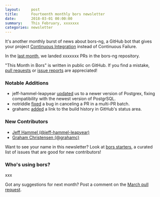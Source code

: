 ```yaml
---
layout:     post
title:      Fourteenth monthly bors newsletter
date:       2018-03-01 00:00:00
summary:    This February, xxxxxxx
categories: newsletter
---
```


It's another monthly burst of news about bors-ng,
a GitHub bot that gives your project [Continuous Integration][tweet] instead of Continuous Failure.

[tweet]: https://twitter.com/hynek/status/955006003623464961 "Twitter thread"

In the [last month](https://github.com/bors-ng/bors-ng/pulls?utf8=%E2%9C%93&q=is%3Apr%20is%3Aclosed%20closed%3A2018-02-01..2018-02-28),
we landed xxxxxxx PRs in the bors-ng repository.

"This Month in Bors" is written in public on GitHub.
If you find a mistake, [pull requests] or [issue reports] are appreciated!

[pull requests]: https://github.com/bors-ng/bors-ng.github.io/pulls
[issue reports]: https://github.com/bors-ng/bors-ng.github.io/issues


### Notable Additions

* jeff-hammel-leapyear [updated](https://github.com/bors-ng/bors-ng/pull/348) us to a newer version of Postgrex, fixing compatibility with the newest version of PostgrSQL.
* notriddle [fixed](https://github.com/bors-ng/bors-ng/pull/350) a bug in canceling a PR in a multi-PR batch.
* grahamc [added](https://github.com/bors-ng/bors-ng/pull/354) a link to the build history in GitHub's status area.


### New Contributors

* [Jeff Hammel (@jeff-hammel-leapyear)](https://github.com/jeff-hammel-leapyear)
* [Graham Christensen (@grahamc)](https://github.com/grahamc)

Want to see your name in this newsletter? Look at [bors starters](https://bors.tech/starters/), a curated list of issues that are good for new contributors!


### Who's using bors?

xxx

Got any suggestions for next month?
Post a comment on the [March pull request](https://github.com/bors-ng/bors-ng.github.io/pull/33).
